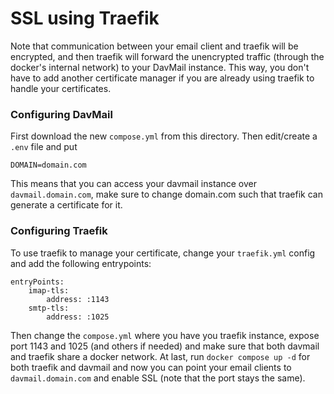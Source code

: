 # SSL using Traefik

Note that communication between your email client and traefik will be encrypted, and then traefik will forward the unencrypted traffic (through the docker's internal network) to your DavMail instance. This way, you don't have to add another certificate manager if you are already using traefik to handle your certificates.

### Configuring DavMail
First download the new `compose.yml` from this directory. Then edit/create a `.env` file and put
```
DOMAIN=domain.com
```

This means that you can access your davmail instance over `davmail.domain.com`, make sure to change domain.com such that traefik can generate a certificate for it.

### Configuring Traefik

To use traefik to manage your certificate, change your `traefik.yml` config and add the following entrypoints:

```
entryPoints:
    imap-tls:
        address: :1143
    smtp-tls:
        address: :1025
```

Then change the `compose.yml` where you have you traefik instance, expose port 1143 and 1025 (and others if needed) and make sure that both davmail and traefik share a docker network. At last, run `docker compose up -d` for both traefik and davmail and now you can point your email clients to `davmail.domain.com` and enable SSL (note that the port stays the same).
